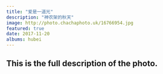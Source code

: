 ```yaml
---
title: "爱是一道光"
description: "神农架的秋天"
image: http://photo.chachaphoto.uk/16766954.jpg
featured: true
date: 2017-11-20
albums: hubei
---
```


## This is the full description of the photo.
